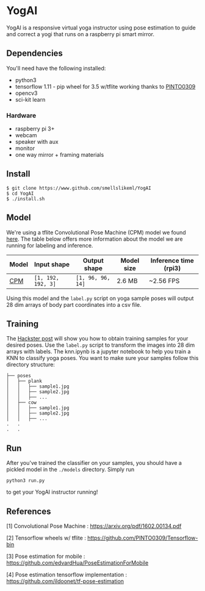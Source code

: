 # YogAI 

YogAI is a responsive virtual yoga instructor using pose estimation to guide and correct a yogi that runs on a raspberry pi smart mirror. 

## Dependencies

You'll need have the following installed:
- python3
- tensorflow 1.11 -  pip wheel for 3.5 w/tflite working thanks to [PINTO0309](https://github.com/PINTO0309/Tensorflow-bin)
- opencv3
- sci-kit learn

### Hardware
- raspberry pi 3+
- webcam
- speaker with aux 
- monitor
- one way mirror + framing materials

## Install
```
$ git clone https://www.github.com/smellslikeml/YogAI
$ cd YogAI
$ ./install.sh 
```

## Model
We're using a tflite Convolutional Pose Machine (CPM) model we found [here](https://github.com/edvardHua/PoseEstimationForMobile/tree/master/release/cpm_model). The table below offers more information about the model we are running for labeling and inference.

| Model | Input shape | Output shape | Model size | Inference time (rpi3) |
| --- | --- | --- | --- | --- |
| [CPM](https://arxiv.org/pdf/1602.00134.pdf) | ``` [1, 192, 192, 3] ``` | ``` [1, 96, 96, 14] ``` | 2.6 MB | ~2.56 FPS |

Using this model and the ``` label.py ``` script on yoga sample poses will output 28 dim arrays of body part coordinates into a csv file.

## Training 

The [Hackster post](https://www.hackster.io/yogai/yogai-smart-personal-trainer-f53744) will show you how to obtain training samples for your desired poses. Use the ```label.py``` script to transform the images into 28 dim arrays with labels. The knn.ipynb is a jupyter notebook to help you train a KNN to classify yoga poses. You want to make sure your samples follow this directory structure:

```
├── poses
│   ├── plank
│   │   ├── sample1.jpg
│   │   ├── sample2.jpg
│   │   ├── ...
│   ├── cow
│   │   ├── sample1.jpg
│   │   ├── sample2.jpg
│   │   ├── ...
.   .
.   .
```

## Run
After you've trained the classifier on your samples, you should have a pickled model in the ``` ./models ``` directory. Simply run
```
python3 run.py
```
to get your YogAI instructor running!

## References
[1] Convolutional Pose Machine : https://arxiv.org/pdf/1602.00134.pdf

[2] Tensorflow wheels w/ tflite : https://github.com/PINTO0309/Tensorflow-bin

[3] Pose estimation for mobile : https://github.com/edvardHua/PoseEstimationForMobile

[4] Pose estimation tensorflow implementation : https://github.com/ildoonet/tf-pose-estimation
